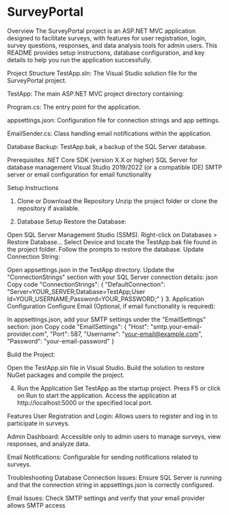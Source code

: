 # SurveyPortal
Overview
The SurveyPortal project is an ASP.NET MVC application designed to facilitate surveys, with features for user registration, login, survey questions, responses, and data analysis tools for admin users. This README provides setup instructions, database configuration, and key details to help you run the application successfully.

Project Structure
TestApp.sln: The Visual Studio solution file for the SurveyPortal project.

TestApp: The main ASP.NET MVC project directory containing:

Program.cs: The entry point for the application.

appsettings.json: Configuration file for connection strings and app settings.

EmailSender.cs: Class handling email notifications within the application.

Database Backup: TestApp.bak, a backup of the SQL Server database.

Prerequisites
.NET Core SDK (version X.X or higher)
SQL Server for database management
Visual Studio 2019/2022 (or a compatible IDE)
SMTP server or email configuration for email functionality

Setup Instructions
1. Clone or Download the Repository
Unzip the project folder or clone the repository if available.

2. Database Setup
Restore the Database:

Open SQL Server Management Studio (SSMS).
Right-click on Databases > Restore Database...
Select Device and locate the TestApp.bak file found in the project folder.
Follow the prompts to restore the database.
Update Connection String:

Open appsettings.json in the TestApp directory.
Update the "ConnectionStrings" section with your SQL Server connection details:
json
Copy code
"ConnectionStrings": {
    "DefaultConnection": "Server=YOUR_SERVER;Database=TestApp;User Id=YOUR_USERNAME;Password=YOUR_PASSWORD;"
}
3. Application Configuration
Configure Email (Optional, if email functionality is required):

In appsettings.json, add your SMTP settings under the "EmailSettings" section:
json
Copy code
"EmailSettings": {
    "Host": "smtp.your-email-provider.com",
    "Port": 587,
    "Username": "your-email@example.com",
    "Password": "your-email-password"
}

Build the Project:

Open the TestApp.sln file in Visual Studio.
Build the solution to restore NuGet packages and compile the project.

4. Run the Application
Set TestApp as the startup project.
Press F5 or click on Run to start the application.
Access the application at http://localhost:5000 or the specified local port.

Features
User Registration and Login: Allows users to register and log in to participate in surveys.

Admin Dashboard: Accessible only to admin users to manage surveys, view responses, and analyze data.

Email Notifications: Configurable for sending notifications related to surveys.

Troubleshooting
Database Connection Issues: Ensure SQL Server is running and that the connection string in appsettings.json is correctly configured.

Email Issues: Check SMTP settings and verify that your email provider allows SMTP access

